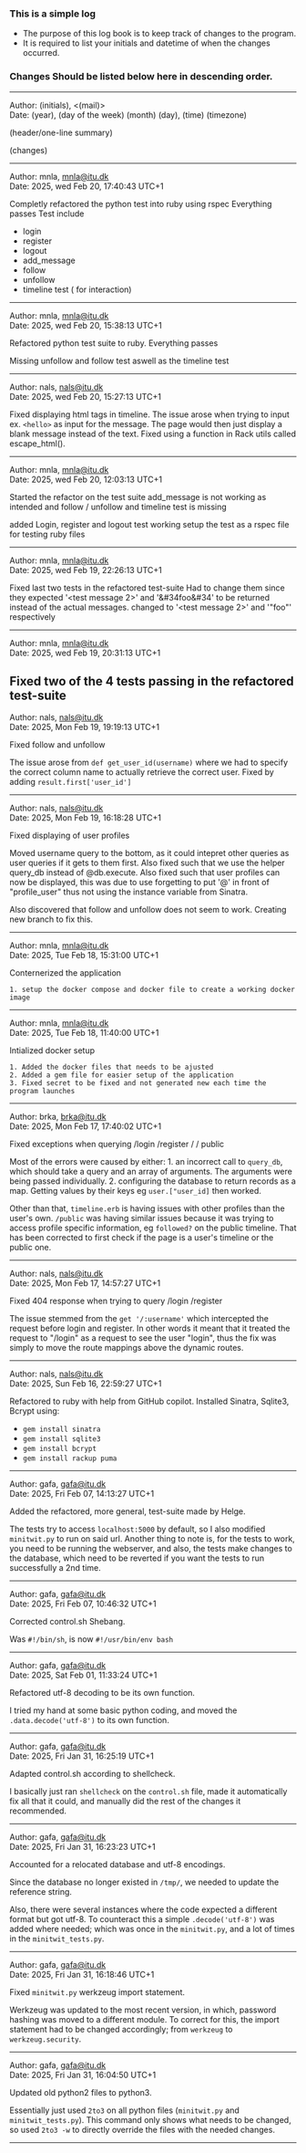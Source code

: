 ### This is a simple log
- The purpose of this log book is to keep track of changes to the program.
- It is required to list your initials and datetime of when the changes occurred.

### Changes Should be listed below here in descending order.

---

Author: (initials), <(mail)> <br>
Date: (year), (day of the week) (month) (day), (time) (timezone)

(header/one-line summary)

(changes)



---

Author: mnla, <mnla@itu.dk> <br>
Date: 2025, wed Feb 20, 17:40:43 UTC+1

Completly refactored the python test into ruby using rspec
Everything passes
Test include
- login
- register
- logout
- add_message
- follow
- unfollow
- timeline test ( for interaction)

---

Author: mnla, <mnla@itu.dk> <br>
Date: 2025, wed Feb 20, 15:38:13 UTC+1

Refactored python test suite to ruby.
Everything passes

Missing unfollow and follow test aswell as the timeline test

---

Author: nals, <nals@itu.dk> <br>
Date: 2025, wed Feb 20, 15:27:13 UTC+1

Fixed displaying html tags in timeline. The issue arose when trying to input ex. `<hello>` as input for the message. The page would then just display a blank message instead of the text. Fixed using a function in Rack utils called escape_html().

---

Author: mnla, <mnla@itu.dk> <br>
Date: 2025, wed Feb 20, 12:03:13 UTC+1

Started the refactor on the test suite
add_message is not working as intended and follow / unfollow and timeline test is missing

added Login, register and logout test working
setup the test as a rspec file for testing ruby files

---

Author: mnla, <mnla@itu.dk> <br>
Date: 2025, wed Feb 19, 22:26:13 UTC+1

Fixed last two tests in the refactored test-suite
Had to change them since they expected
'&lt;test message 2&gt;' and '&#34foo&#34' to be returned
instead of the actual messages.
changed to '<test message 2>' and '"foo"' respectively

---

Author: mnla, <mnla@itu.dk> <br>
Date: 2025, wed Feb 19, 20:31:13 UTC+1

Fixed two of the 4 tests passing in the refactored test-suite
---

Author: nals, <nals@itu.dk> <br>
Date: 2025, Mon Feb 19, 19:19:13 UTC+1

Fixed follow and unfollow

The issue arose from `def get_user_id(username)` where we had to specify the correct column name to actually retrieve the correct user. Fixed by adding `result.first['user_id']`

---

Author: nals, <nals@itu.dk> <br>
Date: 2025, Mon Feb 19, 16:18:28 UTC+1

Fixed displaying of user profiles

Moved username query to the bottom, as it could intepret other queries as user queries if it gets to them first. Also fixed such that we use the helper query_db instead of @db.execute.  Also fixed such that user profiles can now be displayed, this was due to use forgetting to put '@' in front of "profile_user" thus not using the instance variable from Sinatra.

Also discovered that follow and unfollow does not seem to work. Creating new branch to fix this.

---

Author: mnla, <mnla@itu.dk> <br>
Date: 2025, Tue Feb 18, 15:31:00 UTC+1

Conternerized the application

    1. setup the docker compose and docker file to create a working docker image


---

Author: mnla, <mnla@itu.dk> <br>
Date: 2025, Tue Feb 18, 11:40:00 UTC+1

Intialized docker setup

    1. Added the docker files that needs to be ajusted
    2. Added a gem file for easier setup of the application
    3. Fixed secret to be fixed and not generated new each time the program launches



---

Author: brka, <brka@itu.dk> <br>
Date: 2025, Mon Feb 17, 17:40:02 UTC+1

Fixed exceptions when querying /login /register / / public

Most of the errors were caused by either:
    1. an incorrect call to `query_db`, which should take a query and an array of arguments. The arguments were being passed individually.
    2. configuring the database to return records as a map. Getting values by their keys eg `user.["user_id]` then worked.

Other than that, `timeline.erb` is having issues with other profiles than the user's own.
`/public` was having similar issues because it was trying to access profile specific information, eg `followed?` on the public timeline.
That has been corrected to first check if the page is a user's timeline or the public one.  

---

Author: nals, <nals@itu.dk> <br>
Date: 2025, Mon Feb 17, 14:57:27 UTC+1

Fixed 404 response when trying to query /login /register

The issue stemmed from the `get '/:username'` which intercepted the request before login and register. In other words it meant that it treated the request to "/login" as a request to see the user "login", thus the fix was simply to move the route mappings above the dynamic routes.

---

Author: nals, <nals@itu.dk> <br>
Date: 2025, Sun Feb 16, 22:59:27 UTC+1

Refactored to ruby with help from GitHub copilot. Installed Sinatra, Sqlite3, Bcrypt using: 
- `gem install sinatra` 
- `gem install sqlite3`
- `gem install bcrypt`
- `gem install rackup puma`
---

Author: gafa, <gafa@itu.dk> <br>
Date: 2025, Fri Feb 07, 14:13:27 UTC+1

Added the refactored, more general, test-suite made by Helge.

The tests try to access `localhost:5000` by default,
so I also modified `minitwit.py` to run on said url.
Another thing to note is, for the tests to work,
you need to be running the webserver, and also,
the tests make changes to the database,
which need to be reverted if you want
the tests to run successfully a 2nd time.

---

Author: gafa, <gafa@itu.dk> <br>
Date: 2025, Fri Feb 07, 10:46:32 UTC+1

Corrected control.sh Shebang.

Was `#!/bin/sh`, is now `#!/usr/bin/env bash`

---

Author: gafa, <gafa@itu.dk> <br>
Date: 2025, Sat Feb 01, 11:33:24 UTC+1

Refactored utf-8 decoding to be its own function.

I tried my hand at some basic python coding, 
and moved the `.data.decode('utf-8')` to its own function.

---

Author: gafa, <gafa@itu.dk> <br>
Date: 2025, Fri Jan 31, 16:25:19 UTC+1

Adapted control.sh according to shellcheck.

I basically just ran `shellcheck` on the `control.sh` file,
made it automatically fix all that it could,
and manually did the rest of the changes it recommended.

---

Author: gafa, <gafa@itu.dk> <br>
Date: 2025, Fri Jan 31, 16:23:23 UTC+1

Accounted for a relocated database and utf-8 encodings.

Since the database no longer existed in `/tmp/`,
we needed to update the reference string.

Also, there were several instances where the code
expected a different format but got utf-8.
To counteract this a simple `.decode('utf-8')`
was added where needed; which was once in the `minitwit.py`,
and a lot of times in the `minitwit_tests.py`.

---

Author: gafa, <gafa@itu.dk> <br>
Date: 2025, Fri Jan 31, 16:18:46 UTC+1

Fixed `minitwit.py` werkzeug import statement.

Werkzeug was updated to the most recent version, in which,
password hashing was moved to a different module.
To correct for this, the import statement had to be changed accordingly;
from `werkzeug` to `werkzeug.security`.

---

Author: gafa, <gafa@itu.dk> <br>
Date: 2025, Fri Jan 31, 16:04:50 UTC+1

Updated old python2 files to python3.

Essentially just used `2to3` on all python files (`minitwit.py` and `minitwit_tests.py`).
This command only shows what needs to be changed, 
so used `2to3 -w` to directly override the files with the needed changes.

---